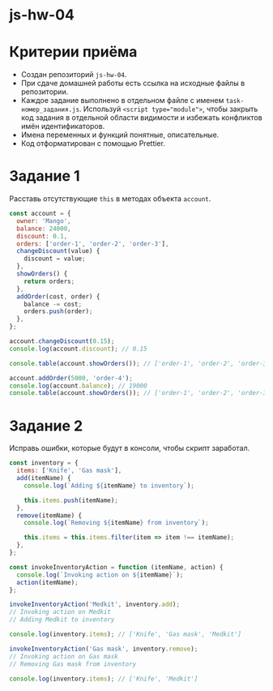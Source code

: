 # js-hw-04

# Критерии приёма

- Создан репозиторий `js-hw-04`.
- При сдаче домашней работы есть ссылка на исходные файлы в репозитории.
- Каждое задание выполнено в отдельном файле с именем `task-номер_задания.js`.
  Используй `<script type="module">`, чтобы закрыть код задания в отдельной
  области видимости и избежать конфликтов имён идентификаторов.
- Имена переменных и функций понятные, описательные.
- Код отформатирован с помощью Prettier.

# Задание 1

Расставь отсутствующие `this` в методах объекта `account`.

```js
const account = {
  owner: 'Mango',
  balance: 24000,
  discount: 0.1,
  orders: ['order-1', 'order-2', 'order-3'],
  changeDiscount(value) {
    discount = value;
  },
  showOrders() {
    return orders;
  },
  addOrder(cost, order) {
    balance -= cost;
    orders.push(order);
  },
};

account.changeDiscount(0.15);
console.log(account.discount); // 0.15

console.table(account.showOrders()); // ['order-1', 'order-2', 'order-3']

account.addOrder(5000, 'order-4');
console.log(account.balance); // 19000
console.table(account.showOrders()); // ['order-1', 'order-2', 'order-3', 'order-4']
```

# Задание 2

Исправь ошибки, которые будут в консоли, чтобы скрипт заработал.

```js
const inventory = {
  items: ['Knife', 'Gas mask'],
  add(itemName) {
    console.log(`Adding ${itemName} to inventory`);

    this.items.push(itemName);
  },
  remove(itemName) {
    console.log(`Removing ${itemName} from inventory`);

    this.items = this.items.filter(item => item !== itemName);
  },
};

const invokeInventoryAction = function (itemName, action) {
  console.log(`Invoking action on ${itemName}`);
  action(itemName);
};

invokeInventoryAction('Medkit', inventory.add);
// Invoking action on Medkit
// Adding Medkit to inventory

console.log(inventory.items); // ['Knife', 'Gas mask', 'Medkit']

invokeInventoryAction('Gas mask', inventory.remove);
// Invoking action on Gas mask
// Removing Gas mask from inventory

console.log(inventory.items); // ['Knife', 'Medkit']
```
